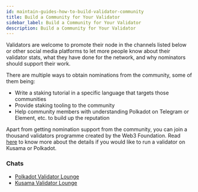 ```yaml
---
id: maintain-guides-how-to-build-validator-community
title: Build a Community for Your Validator
sidebar_label: Build a Community for Your Validator
description: Build a Community for Your Validator
---
```


Validators are welcome to promote their node in the channels listed below or other social media
platforms to let more people know about their validator stats, what they have done for the network,
and why nominators should support their work.

There are multiple ways to obtain nominations from the community, some of them being:

- Write a staking tutorial in a specific language that targets those communities
- Provide staking tooling to the community
- Help community members with understanding Polkadot on Telegram or Element, etc. to build up the
  reputation

Apart from getting nomination support from the community, you can join a thousand validators
programme created by the Web3 Foundation. Read
[here](https://polkadot.network/supporting-decentralization-join-the-polkadot-thousand-validators-programme/)
to know more about the details if you would like to run a validator on Kusama or Polkadot.

### Chats

- [Polkadot Validator Lounge](https://riot.im/app/#/room/#polkadot-validator-lounge:matrix.org)
- [Kusama Validator Lounge](https://riot.im/app/#/room/!LhjZccBOqFNYKLdmbb:polkadot.builders?via=matrix.parity.io&via=matrix.org&via=web3.foundation)
